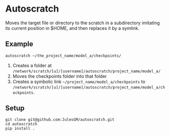
# Autoscratch
Moves the target file or directory to the scratch in a subdirectory imitating its current position in $HOME, and then replaces it by a symlink.

## Example
```bash  
autoscratch ~/the_project_name/model_a/checkpoints/
```
1. Creates a folder at `/network/scratch/[u]/[username]/autoscratch/project_name/model_a/`
2. Moves the checkpoints folder into that folder
3. Creates a symbolic link `~/project_name/model_a/checkpoints` to `/network/scratch/[u]/[username]/autoscratch/project_name/model_a/checkpoints`.

## Setup
```
git clone git@github.com:JulesGM/autoscratch.git
cd autoscratch
pip install .
```
